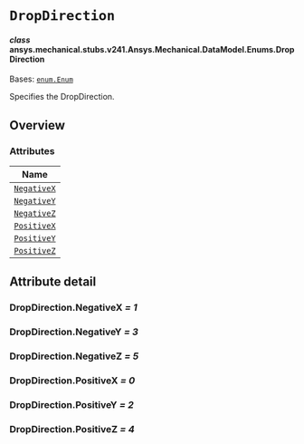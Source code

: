 # `DropDirection`



#### *class* ansys.mechanical.stubs.v241.Ansys.Mechanical.DataModel.Enums.DropDirection

Bases: [`enum.Enum`](https://docs.python.org/3/library/enum.html#enum.Enum)

Specifies the DropDirection.

<!-- !! processed by numpydoc !! -->

<a id="overview"></a>

## Overview

### Attributes

| Name |
| ---------------------------------------------------------------------------------------------------------------- |
| [`NegativeX`](../../../../../v242/Ansys/Mechanical/DataModel/Enums/DropDirection.md#DropDirection.NegativeX) |
| [`NegativeY`](../../../../../v242/Ansys/Mechanical/DataModel/Enums/DropDirection.md#DropDirection.NegativeY) |
| [`NegativeZ`](../../../../../v242/Ansys/Mechanical/DataModel/Enums/DropDirection.md#DropDirection.NegativeZ) |
| [`PositiveX`](../../../../../v242/Ansys/Mechanical/DataModel/Enums/DropDirection.md#DropDirection.PositiveX) |
| [`PositiveY`](../../../../../v242/Ansys/Mechanical/DataModel/Enums/DropDirection.md#DropDirection.PositiveY) |
| [`PositiveZ`](../../../../../v242/Ansys/Mechanical/DataModel/Enums/DropDirection.md#DropDirection.PositiveZ) |

<a id="attribute-detail"></a>

## Attribute detail

<a id="DropDirection.NegativeX"></a>

### DropDirection.NegativeX *= 1*

<a id="DropDirection.NegativeY"></a>

### DropDirection.NegativeY *= 3*

<a id="DropDirection.NegativeZ"></a>

### DropDirection.NegativeZ *= 5*

<a id="DropDirection.PositiveX"></a>

### DropDirection.PositiveX *= 0*

<a id="DropDirection.PositiveY"></a>

### DropDirection.PositiveY *= 2*

<a id="DropDirection.PositiveZ"></a>

### DropDirection.PositiveZ *= 4*


